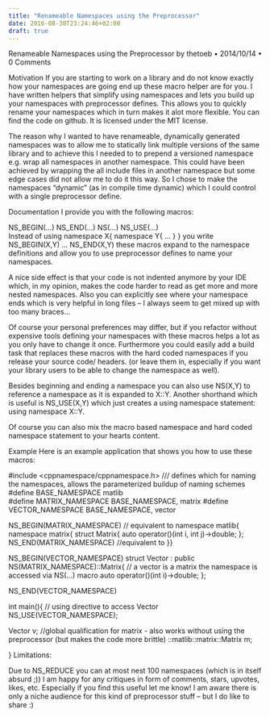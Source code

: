 ```yaml
---
title: "Renameable Namespaces using the Preprocessor"
date: 2016-08-30T23:24:46+02:00
draft: true
---
```


Renameable Namespaces using the Preprocessor
by thetoeb • 2014/10/14 • 0 Comments

Motivation
If you are starting to work on a library and do not know exactly how your namespaces are going end up these macro helper are for you. I have written helpers that simplify using namespaces and lets you build up your namespaces with preprocessor defines. This allows you to quickly rename your namespaces which in turn makes it alot more flexible. You can find the code on github. It is licensed under the MIT license.

The reason why I wanted to have renameable, dynamically generated namespaces was to allow me to statically link multiple versions of the same library and to achieve this I needed to to prepend a versioned namespace e.g. wrap all namespaces in another namespace. This could have been achieved by wrapping the all include files in another namespace but some edge cases did not allow me to do it this way. So I chose to make the namespaces “dynamic” (as in compile time dynamic) which I could control with a single preprocessor define.

Documentation
I provide you with the following macros:

NS_BEGIN(...)
NS_END(...)
NS(...)
NS_USE(...)  
Instead of using namespace X{ namespace Y{ ... } } you write NS_BEGIN(X,Y) ... NS_END(X,Y) these macros expand to the namespace definitions and allow you to use preprocessor defines to name your namespaces.

A nice side effect is that your code is not indented anymore by your IDE which, in my opinion, makes the code harder to read as get more and more nested namespaces. Also you can explicitly see where your namespace ends which is very helpful in long files – I always seem to get mixed up with too many braces…

Of course your personal preferences may differ, but if you refactor without expensive tools defining your namespaces with these macros helps a lot as you only have to change it once. Furthermore you could easily add a build task that replaces these macros with the hard coded namespaces if you release your source code/ headers. (or leave them in, especially if you want your library users to be able to change the namespace as well).

Besides beginning and ending a namespace you can also use NS(X,Y) to reference a namespace as it is expanded to X::Y. Another shorthand which is useful is NS_USE(X,Y) which just creates a using namespace statement: using namespace X::Y.

Of course you can also mix the macro based namespace and hard coded namespace statement to your hearts content.

Example
Here is an example application that shows you how to use these macros:

#include <cppnamespace/cppnamespace.h>
/// defines which for naming the namespaces, allows the parameterized buildup of naming schemes 
#define BASE_NAMESPACE matlib  
#define MATRIX_NAMESPACE BASE_NAMESPACE, matrix
#define VECTOR_NAMESPACE BASE_NAMESPACE, vector

NS_BEGIN(MATRIX_NAMESPACE)
// equivalent to namespace matlib{ namespace matrix{ 
struct Matrix{
  auto operator()(int i, int j)->double;
};
NS_END(MATRIX_NAMESPACE)
//equivalent to }}

NS_BEGIN(VECTOR_NAMESPACE)
struct Vector : public NS(MATRIX_NAMESPACE)::Matrix{ // a vector is a matrix the namespace is accessed via NS(...) macro
 auto operator()(int i)->double;
};

NS_END(VECTOR_NAMESPACE)

int main(){
// using directive to access Vector
 NS_USE(VECTOR_NAMESPACE);

 Vector v;
 //global qualification for matrix - also works without using the preprocessor (but makes the code more brittle) 
 ::matlib::matrix::Matrix m;

}
Limitations:

Due to NS_REDUCE you can at most nest 100 namespaces (which is in itself absurd ;))
I am happy for any critiques in form of comments, stars, upvotes, likes, etc. Especially if you find this useful let me know! I am aware there is only a niche audience for this kind of preprocessor stuff – but I do like to share :)